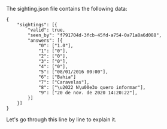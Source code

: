 

The sighting.json file contains the following data:

    {
        "sightings": [{
            "valid": true,
            "seen_by": "f791704d-3fcb-45fd-a754-0a71a8a6d088",
            "answers": [{
                "0": ["1.0"],
                "1": ["0"],
                "2": ["0"],
                "3": ["0"],
                "4": ["0"],
                "5": ["08/01/2016 00:00"],
                "6": ["Bahia"]
                "7": ["Caravelas"],
                "8": ["\u2022 N\u00e3o quero informar"],
                "9": ["20 de nov. de 2020 14:20:22"],
            }]
        }]
    }


Let's go through this line by line to explain it.

